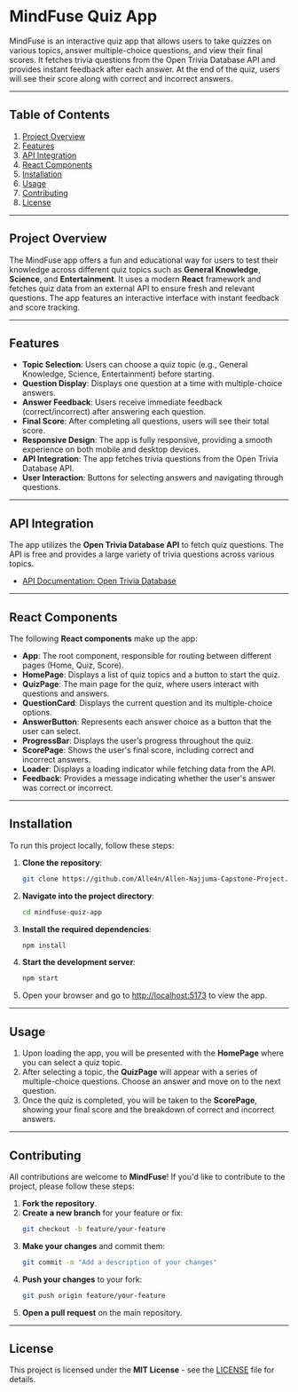 # MindFuse Quiz App

MindFuse is an interactive quiz app that allows users to take quizzes on various topics, answer multiple-choice questions, and view their final scores. It fetches trivia questions from the Open Trivia Database API and provides instant feedback after each answer. At the end of the quiz, users will see their score along with correct and incorrect answers.

---

## Table of Contents
1. [Project Overview](#project-overview)
2. [Features](#features)
3. [API Integration](#api-integration)
4. [React Components](#react-components)
5. [Installation](#installation)
6. [Usage](#usage)
7. [Contributing](#contributing)
8. [License](#license)

---

## Project Overview

The MindFuse app offers a fun and educational way for users to test their knowledge across different quiz topics such as **General Knowledge**, **Science**, and **Entertainment**. It uses a modern **React** framework and fetches quiz data from an external API to ensure fresh and relevant questions. The app features an interactive interface with instant feedback and score tracking.

---

## Features
- **Topic Selection**: Users can choose a quiz topic (e.g., General Knowledge, Science, Entertainment) before starting.
- **Question Display**: Displays one question at a time with multiple-choice answers.
- **Answer Feedback**: Users receive immediate feedback (correct/incorrect) after answering each question.
- **Final Score**: After completing all questions, users will see their total score.
- **Responsive Design**: The app is fully responsive, providing a smooth experience on both mobile and desktop devices.
- **API Integration**: The app fetches trivia questions from the Open Trivia Database API.
- **User Interaction**: Buttons for selecting answers and navigating through questions.

---

## API Integration

The app utilizes the **Open Trivia Database API** to fetch quiz questions. The API is free and provides a large variety of trivia questions across various topics.

- [API Documentation: Open Trivia Database](https://opentdb.com/)

---

## React Components

The following **React components** make up the app:

- **App**: The root component, responsible for routing between different pages (Home, Quiz, Score).
- **HomePage**: Displays a list of quiz topics and a button to start the quiz.
- **QuizPage**: The main page for the quiz, where users interact with questions and answers.
- **QuestionCard**: Displays the current question and its multiple-choice options.
- **AnswerButton**: Represents each answer choice as a button that the user can select.
- **ProgressBar**: Displays the user’s progress throughout the quiz.
- **ScorePage**: Shows the user's final score, including correct and incorrect answers.
- **Loader**: Displays a loading indicator while fetching data from the API.
- **Feedback**: Provides a message indicating whether the user's answer was correct or incorrect.

---

## Installation

To run this project locally, follow these steps:

1. **Clone the repository**:
    ```bash
    git clone https://github.com/Alle4n/Allen-Najjuma-Capstone-Project.git
    ```

2. **Navigate into the project directory**:
    ```bash
    cd mindfuse-quiz-app
    ```

3. **Install the required dependencies**:
    ```bash
    npm install
    ```

4. **Start the development server**:
    ```bash
    npm start
    ```

5. Open your browser and go to [http://localhost:5173](http://localhost:5173) to view the app.

---

## Usage

1. Upon loading the app, you will be presented with the **HomePage** where you can select a quiz topic.
2. After selecting a topic, the **QuizPage** will appear with a series of multiple-choice questions. Choose an answer and move on to the next question.
3. Once the quiz is completed, you will be taken to the **ScorePage**, showing your final score and the breakdown of correct and incorrect answers.

---

## Contributing

All contributions are welcome to **MindFuse**! If you'd like to contribute to the project, please follow these steps:

1. **Fork the repository**.
2. **Create a new branch** for your feature or fix:
    ```bash
    git checkout -b feature/your-feature
    ```
3. **Make your changes** and commit them:
    ```bash
    git commit -m "Add a description of your changes"
    ```
4. **Push your changes** to your fork:
    ```bash
    git push origin feature/your-feature
    ```
5. **Open a pull request** on the main repository.

---

## License

This project is licensed under the **MIT License** - see the [LICENSE](LICENSE) file for details.

